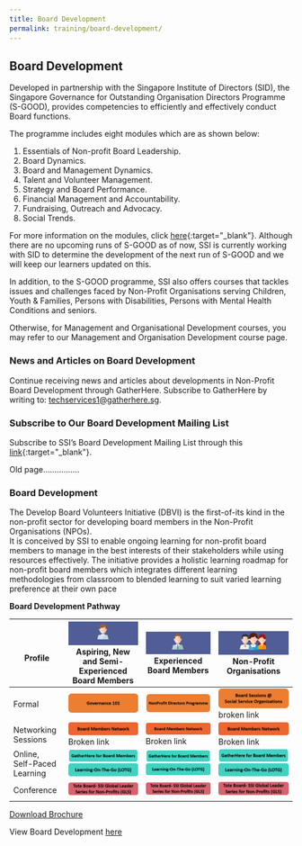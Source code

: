 ```yaml
---
title: Board Development
permalink: training/board-development/
---
```

## Board Development
Developed in partnership with the Singapore Institute of Directors (SID), the Singapore Governance for Outstanding Organisation Directors Programme (S-GOOD), provides competencies to efficiently and effectively conduct Board functions.

The programme includes eight modules which are as shown below:
1. Essentials of Non-profit Board Leadership.
2. Board Dynamics.
3. Board and Management Dynamics.
4. Talent and Volunteer Management.
5. Strategy and Board Performance.
6. Financial Management and Accountability. 
7. Fundraising, Outreach and Advocacy.
8. Social Trends.

For more information on the modules, click [here](https://www.sid.org.sg/Web/Professional_Development/Web/Professional_Development/PD_Map.aspx?hkey=abe367a0-0ee8-4dcf-8ef9-1faba7dc5ecd){:target="_blank"}. Although there are no upcoming runs of S-GOOD as of now, SSI is currently working with SID to determine the development of the next run of S-GOOD and we will keep our learners updated on this.

In addition, to the S-GOOD programme, SSI also offers courses that tackles issues and challenges faced by Non-Profit Organisations serving Children, Youth & Families, Persons with Disabilities, Persons with Mental Health Conditions and seniors.

Otherwise, for Management and Organisational Development courses, you may refer to our Management and Organisation Development course page.

### News and Articles on Board Development
Continue receiving news and articles about developments in Non-Profit Board Development through GatherHere. Subscribe to GatherHere by writing to: <techservices1@gatherhere.sg>.

### Subscribe to Our Board Development Mailing List
Subscribe to SSI’s Board Development Mailing List through this [link](http://form.gov.sg/5f19b07efd23f90011ba727c){:target="_blank"}.







Old page................
### Board Development 
The Develop Board Volunteers Initiative (DBVI) is the first-of-its kind in the non-profit sector for developing board members in the Non-Profit Organisations (NPOs). <br>It is conceived by SSI to enable ongoing learning for non-profit board members to manage in the best interests of their stakeholders while using resources effectively.  The initiative provides a holistic learning roadmap for non-profit board members which integrates different learning methodologies from classroom to blended learning to suit varied learning preference at their own pace 

**Board Development Pathway**

| <br> Profile | ![Aspiring, New and Semi-Experienced Board Members](/images/training/aspiring-new-semi-board-members.png) Aspiring, New and Semi-Experienced Board Members  |![Experienced Board Members](/images/training/experienced-board-members.png) Experienced Board Members  |![Non-Profit Organisation](/images/training/non-profit-org.png) Non-Profit Organisations  |  
|--|--|--|--|
|Formal |[![Governance 101](/images/training/governance-101.png)](governance-101)  |[![NonProfit Directors Programme](/images/training/nonprofit-directors-prog.png)](nonprofit-directors-programme)  | [![Board Sessions @ Social Service Organisations](/images/training/board-service-sessions-sso.png)](board-sessions-at-social-service-organisations) broken link |
|Networking Sessions| [![Board Members Network](/images/training/board-members-network.png)](board-members-network) Broken link |[![Board Members Network](/images/training/board-members-network.png)](board-members-network) Broken link|[![Board Members Network](/images/training/board-members-network.png)](board-members-network) Broken link|
|Online, Self-Paced Learning| [![Gather Here](/images/training/gatherhere.png)](gatherhere)<br>[![Learning-On-The-Go](/images/training/lotg.png)](learning-on-the-go) |[![Gather Here](/images/training/gatherhere.png)](gatherhere)<br>[![Learning-On-The-Go](/images/training/lotg.png)](learning-on-the-go) |[![Gather Here](/images/training/gatherhere.png)](gatherhere)<br>[![Learning-On-The-Go](/images/training/lotg.png)](learning-on-the-go) |
|Conference| [![Tote Board](/images/training/tote-board-ssi-gls.png)](/initiatives/tote-board-ssi/)|[![Tote Board](/images/training/tote-board-ssi-gls.png)](/initiatives/tote-board-ssi/)|[![Tote Board](/images/training/tote-board-ssi-gls.png)](/initiatives/tote-board-ssi/)|


[Download Brochure](/images/training/board-devt-brochure.pdf)

View Board Development [here](https://e-services.ncss.gov.sg/Training/course/templatesearch?Filter.CourseSubCategory.Id=f84d7207-e127-e611-8112-000c296ee03a)

